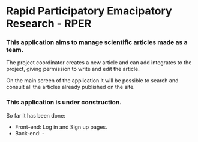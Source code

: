 # Rapid Participatory Emacipatory Research - RPER

### This application aims to manage scientific articles made as a team.

The project coordinator creates a new article and can add integrates to the project, giving permission to write and edit the article.

On the main screen of the application it will be possible to search and consult all the articles already published on the site.

### This application is under construction.

So far it has been done:
- Front-end: Log in and Sign up pages.
- Back-end: -
